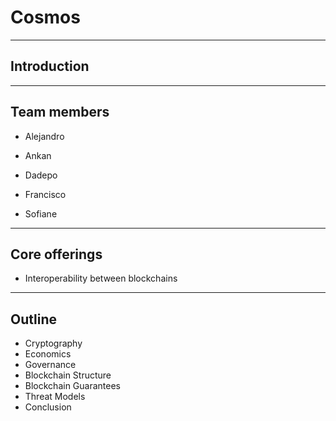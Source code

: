 <!-- .slide: data-background-color="#8D3AED" -->

# Cosmos

---

<!-- .slide: data-background-color="#8D3AED" -->

## Introduction

---

## Team members

- Alejandro

- Ankan

- Dadepo

- Francisco

- Sofiane

---

## Core offerings

- Interoperability between blockchains

<!-- - What are the core offerings of this blockchain/project? -->
<!-- - What does it allow users to do? -->
<!-- - What is the differentiator for this project (what makes it unique from other blockchains or projects)? -->

---

## Outline

- Cryptography
- Economics
- Governance
- Blockchain Structure
- Blockchain Guarantees
- Threat Models
- Conclusion
